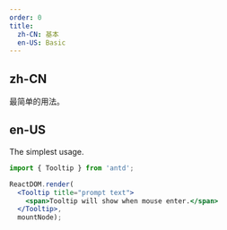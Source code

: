```yaml
---
order: 0
title:
  zh-CN: 基本
  en-US: Basic
---
```


## zh-CN

最简单的用法。

## en-US

The simplest usage.

````jsx
import { Tooltip } from 'antd';

ReactDOM.render(
  <Tooltip title="prompt text">
    <span>Tooltip will show when mouse enter.</span>
  </Tooltip>,
  mountNode);
````
